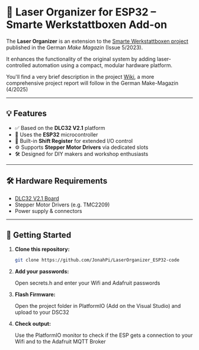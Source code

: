 # 🔧 Laser Organizer for ESP32 – Smarte Werkstattboxen Add-on

The **Laser Organizer** is an extension to the [Smarte Werkstattboxen project](https://www.heise.de/select/make/2023/5/2317908275419508878) published in the German *Make Magazin* (Issue 5/2023).

It enhances the functionality of the original system by adding laser-controlled automation using a compact, modular hardware platform.

You'll find a very brief description in the project [Wiki](https://github.com/JonahPi/LaserOrganizer_ESP32-code/wiki), a more comprehensive project report will follow in the German Make-Magazin (4/2025)

---

## 💡 Features

- ✅ Based on the **DLC32 V2.1** platform
- 🔌 Uses the **ESP32** microcontroller
- 🧠 Built-in **Shift Register** for extended I/O control
- ⚙️ Supports **Stepper Motor Drivers** via dedicated slots
- 🛠️ Designed for DIY makers and workshop enthusiasts

---

## 🛠️ Hardware Requirements

- [DLC32 V2.1 Board](https://github.com/makerbase-mks/MKS-DLC32)
- Stepper Motor Drivers (e.g. TMC2209)
- Power supply & connectors

---

## 🚀 Getting Started

1. **Clone this repository:**

   ```bash
   git clone https://github.com/JonahPi/LaserOrganizer_ESP32-code

2. **Add your passwords:**

   Open secrets.h and enter your Wifi and Adafruit passwords

3. **Flash Firmware:**

   Open the project folder in PlatformIO (Add on the Visual Studio) and upload to your DSC32

4. **Check output:**

   Use the PlatformIO monitor to check if the ESP gets a connection to your Wifi and to the Adafruit MQTT Broker
